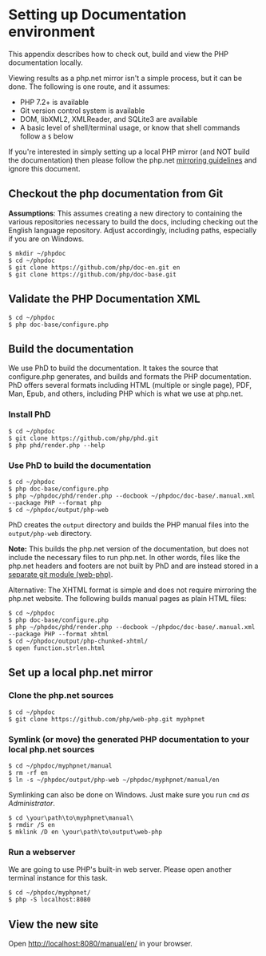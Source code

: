 # Setting up Documentation environment
This appendix describes how to check out, build and view the PHP documentation locally.

Viewing results as a php.net mirror isn't a simple process, but it can be done.
The following is one route, and it assumes:

- PHP 7.2+ is available
- Git version control system is available
- DOM, libXML2, XMLReader, and SQLite3 are available
- A basic level of shell/terminal usage, or know that shell commands follow a `$` below

If you're interested in simply setting up a local PHP mirror (and NOT build the documentation) then
please follow the php.net [mirroring guidelines](http://php.net/mirroring) and ignore this document.

## Checkout the php documentation from Git
**Assumptions**: This assumes creating a new directory to containing the various repositories necessary to build the
docs, including checking out the English language repository. Adjust accordingly, including paths, especially if you
are on Windows.

```
$ mkdir ~/phpdoc
$ cd ~/phpdoc
$ git clone https://github.com/php/doc-en.git en
$ git clone https://github.com/php/doc-base.git
```

## Validate the PHP Documentation XML
```
$ cd ~/phpdoc
$ php doc-base/configure.php
```

## Build the documentation
We use PhD to build the documentation. It takes the source that configure.php generates, and builds
and formats the PHP documentation. PhD offers several formats including HTML (multiple or single page),
PDF, Man, Epub, and others, including PHP which is what we use at php.net.

### Install PhD
```
$ cd ~/phpdoc
$ git clone https://github.com/php/phd.git
$ php phd/render.php --help
```

### Use PhD to build the documentation
```
$ cd ~/phpdoc
$ php doc-base/configure.php
$ php ~/phpdoc/phd/render.php --docbook ~/phpdoc/doc-base/.manual.xml --package PHP --format php
$ cd ~/phpdoc/output/php-web
```

PhD creates the `output` directory and builds the PHP manual files into the `output/php-web` directory.

**Note:** This builds the php.net version of the documentation, but does not include the necessary files to run
php.net. In other words, files like the php.net headers and footers are not built by PhD and are instead stored in a
[separate git module (web-php)](https://github.com/php/web-php).

Alternative: The XHTML format is simple and does not require mirroring the php.net
website. The following builds manual pages as plain HTML files:
```
$ cd ~/phpdoc
$ php doc-base/configure.php
$ php ~/phpdoc/phd/render.php --docbook ~/phpdoc/doc-base/.manual.xml --package PHP --format xhtml
$ cd ~/phpdoc/output/php-chunked-xhtml/
$ open function.strlen.html
```

## Set up a local php.net mirror
### Clone the php.net sources
```
$ cd ~/phpdoc
$ git clone https://github.com/php/web-php.git myphpnet
```

### Symlink (or move) the generated PHP documentation to your local php.net sources
```
$ cd ~/phpdoc/myphpnet/manual
$ rm -rf en
$ ln -s ~/phpdoc/output/php-web ~/phpdoc/myphpnet/manual/en
```

Symlinking can also be done on Windows. Just make sure you run `cmd` *as Administrator*.

```
$ cd \your\path\to\myphpnet\manual\
$ rmdir /S en
$ mklink /D en \your\path\to\output\web-php
```

### Run a webserver
We are going to use PHP's built-in web server. Please open another terminal instance for this task.

```
$ cd ~/phpdoc/myphpnet/
$ php -S localhost:8080
```

## View the new site
Open [http://localhost:8080/manual/en/](http://localhost:8080/manual/en/) in your browser.
